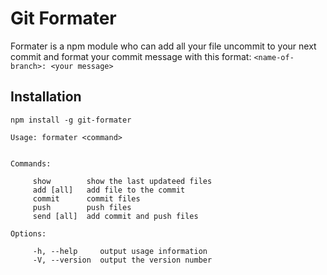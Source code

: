 

# Git Formater


Formater is a npm module who can add all your file uncommit
to your next commit and format your commit message with this format:
 ``<name-of-branch>: <your message>``

## Installation
 ``npm install -g git-formater`` 
  
  
  
 
 
    Usage: formater <command>
 
 
    Commands:
 
         show        show the last updateed files
         add [all]   add file to the commit
         commit      commit files
         push        push files
         send [all]  add commit and push files
 
    Options:
 
         -h, --help     output usage information
         -V, --version  output the version number
         
 